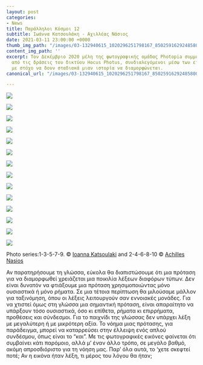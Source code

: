 ```yaml
---
layout: post
categories:
- News
title: Παράλληλοι Κόσμοι 12
subtitle: Ιωάννα Κατσουλάκη - Αχιλλέας Νάσιος
date: 2021-03-11 23:00:00 +0000
thumb_img_path: "/images/03-132940615_1020296251798167_8502591629248580064_n.jpg"
content_img_path: ''
excerpt: Τον Δεκέμβριο 2020 μέλη της φωτογραφικής ομάδας Photopia συμμετείχαν σε μια
  από τις δράσεις του δικτύου Hocus Photus, συνδιαλεγόμενοι μέσω των εικόνων τους
  με στόχο να δουν σταδιακά μιαν ιστορία να διαμορφώνεται.
canonical_url: "/images/03-132940615_1020296251798167_8502591629248580064_n.jpg"

---
```

![](/images/01-132604512_237546471165487_7965644463605803648_n.jpg)

![](/images/02_the-silent-gaze-of-the-stork-achilles-nasios.jpg)

![](/images/03-132940615_1020296251798167_8502591629248580064_n.jpg)

![](/images/04-26756490_10214857078042862_4290110299037359207_o.jpg)

![](/images/05-133341728_315275366374446_6107609736516202524_n.jpg)

![](/images/06-77304224_10220479506120050_4969326192818651136_o.jpg)

![](/images/07-133708020_407930053658096_6680900622422646344_n.jpg)

![](/images/08-16487059_10211689969107118_6753814191550027612_o.jpg)

![](/images/09-134060286_1126278511138106_5425580158226055701_n.jpg)

![](/images/10_mg_3378.jpg)

![](/images/11-135548157_1012154452609160_1047016337764798294_n.jpg)

![](/images/12-20689511_10213564759095696_2166187350760779270_o.jpg)

![](/images/13-136403426_465137664890881_7342291199081455347_n.jpg)

![](/images/14_mg_1077.jpg)

Photo series:1-3-5-7-9. © <a href="https://www.facebook.com/jkatsoulaki" target="blank">Ioanna Katsoulaki</a> and  2-4-6-8-10 © <a href="https://anikon.org/" target="blank">Achilles Nasios</a>

Αν παρατηρήσουμε τη γλώσσα, εύκολα θα διαπιστώσουμε ότι μια πρόταση για να διαμορφωθεί χρειάζεται μια ποικιλία λέξεων διαφόρων τύπων. Δεν είναι δυνατόν να φτιάξουμε μια πρόταση χρησιμοποιώντας μόνο ουσιαστικά ή μόνο ρήματα. Σε μια τέτοια περίπτωση θα μιλούσαμε μάλλον για ταξινόμηση, όπου οι λέξεις λειτουργούν σαν εννοιακές μονάδες. Για να χτιστεί όμως στη γλώσσα μια σημαντική πρόταση, είναι απαραίτητο να υπάρξουν τόσο ουσιαστικά, όσο κι επίθετα, ρήματα κι επιρρήματα, προθέσεις και σύνδεσμοι. Για το παιχνίδι της γλώσσας δεν υπάρχει λέξη με μεγαλύτερη ή με μικρότερη αξία. Το νόημα μιας πρότασης, για παράδειγμα, μπορεί να καταρρεύσει στην έλλειψη ενός απλού συνδέσμου, όπως είναι το “και”. Με τις φωτογραφικές εικόνες φαίνεται ότι συμβαίνει κάτι παρόμοιο, αλλά μ’ έναν άλλο τρόπο, σε μεγάλο βαθμό, ακόμη απροσδιόριστο για τη νόηση μας. Παρ’ όλα αυτά, το ‘χετε σκεφτεί ποτέ; Αν η εικόνα ήταν λέξη, τι μέρος του λόγου θα ήταν;